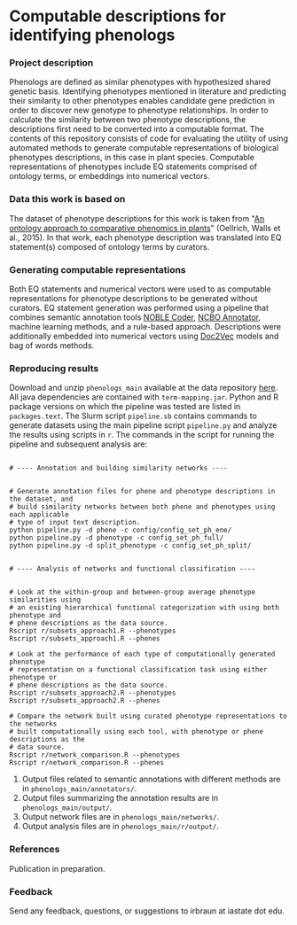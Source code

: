 # Computable descriptions for identifying phenologs

### Project description
Phenologs are defined as similar phenotypes with hypothesized shared genetic basis. Identifying phenotypes mentioned in literature and predicting their similarity to other phenotypes enables candidate gene prediction in order to discover new genotype to phenotype relationships. In order to calculate the similarity between two phenotype descriptions, the descriptions first need to be converted into a computable format. The contents of this repository consists of code for evaluating the utility of using automated methods to generate computable representations of biological phenotypes descriptions, in this case in plant species. Computable representations of phenotypes include EQ statements comprised of ontology terms, or embeddings into numerical vectors.

### Data this work is based on 
The dataset of phenotype descriptions for this work is taken from "[An ontology approach to comparative phenomics in plants][4]" (Oellrich, Walls et al., 2015). In that work, each phenotype description was translated into EQ statement(s) composed of ontology terms by curators.

### Generating computable representations
Both EQ statements and numerical vectors were used to as computable representations for phenotype descriptions to be generated without curators. EQ statement generation was performed using a pipeline that combines semantic annotation tools [NOBLE Coder][2], [NCBO Annotator][1], machine learning methods, and a rule-based approach. Descriptions were additionally embedded into numerical vectors using [Doc2Vec][6] models and bag of words methods.

### Reproducing results
Download and unzip `phenologs_main` available at the data repository [here][7]. All java dependencies are contained with `term-mapping.jar`. Python and R package versions on which the pipeline was tested are listed in `packages.text`. The Slurm script `pipeline.sb` contains commands to generate datasets using the main pipeline script `pipeline.py` and analyze the results using scripts in `r`. The commands in the script for running the pipeline and subsequent analysis are:
```

# ---- Annotation and building similarity networks ----


# Generate annotation files for phene and phenotype descriptions in the dataset, and 
# build similarity networks between both phene and phenotypes using each applicable
# type of input text description.
python pipeline.py -d phene -c config/config_set_ph_ene/
python pipeline.py -d phenotype -c config_set_ph_full/
python pipeline.py -d split_phenotype -c config_set_ph_split/


# ---- Analysis of networks and functional classification ----


# Look at the within-group and between-group average phenotype similarities using
# an existing hierarchical functional categorization with using both phenotype and
# phene descriptions as the data source.
Rscript r/subsets_approach1.R --phenotypes
Rscript r/subsets_approach1.R --phenes

# Look at the performance of each type of computationally generated phenotype 
# representation on a functional classification task using either phenotype or
# phene descriptions as the data source.
Rscript r/subsets_approach2.R --phenotypes
Rscript r/subsets_approach2.R --phenes

# Compare the network built using curated phenotype representations to the networks
# built computationally using each tool, with phenotype or phene descriptions as the 
# data source.
Rscript r/network_comparison.R --phenotypes
Rscript r/network_comparison.R --phenes

```
1. Output files related to semantic annotations with different methods are in `phenologs_main/annotators/`.
2. Output files summarizing the annotation results are in `phenologs_main/output/`.
3. Output network files are in `phenologs_main/networks/`.
4. Output analysis files are in `phenologs_main/r/output/`.

### References
Publication in preparation.

### Feedback
Send any feedback, questions, or suggestions to irbraun at iastate dot edu.





[1]: http://bioportal.bioontology.org/annotator
[2]: http://noble-tools.dbmi.pitt.edu/
[3]: https://github.com/jhlau/doc2vec
[4]: https://plantmethods.biomedcentral.com/articles/10.1186/s13007-015-0053-y
[5]: https://stanfordnlp.github.io/CoreNLP/
[6]: https://cs.stanford.edu/~quocle/paragraph_vector.pdf
[7]: https://doi.org/10.5281/zenodo.3255020
